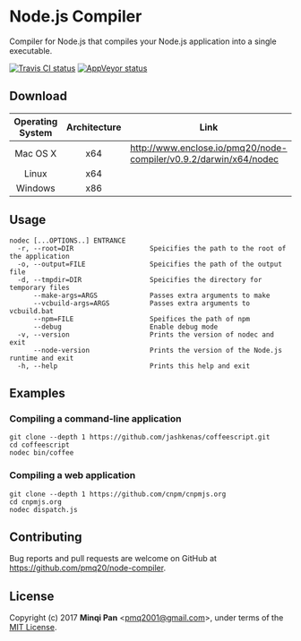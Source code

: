 # Node.js Compiler

Compiler for Node.js that compiles your Node.js application into a single executable.

[![Travis CI status](https://travis-ci.org/pmq20/node-compiler.svg?branch=master)](https://travis-ci.org/pmq20/node-compiler)
[![AppVeyor status](https://ci.appveyor.com/api/projects/status/gap9xne0rayjtynp/branch/master?svg=true)](https://ci.appveyor.com/project/pmq20/node-compiler/branch/master)

## Download

| Operating System | Architecture | Link                                                              |
|:----------------:|:------------:|-------------------------------------------------------------------|
|     Mac OS X     |      x64     | http://www.enclose.io/pmq20/node-compiler/v0.9.2/darwin/x64/nodec |
|       Linux      |      x64     |                                                                   |
|      Windows     |      x86     |                                                                   |

## Usage

    nodec [...OPTIONS..] ENTRANCE
      -r, --root=DIR                   Speicifies the path to the root of the application
      -o, --output=FILE                Speicifies the path of the output file
      -d, --tmpdir=DIR                 Speicifies the directory for temporary files
          --make-args=ARGS             Passes extra arguments to make
          --vcbuild-args=ARGS          Passes extra arguments to vcbuild.bat
          --npm=FILE                   Speifices the path of npm
          --debug                      Enable debug mode
      -v, --version                    Prints the version of nodec and exit
          --node-version               Prints the version of the Node.js runtime and exit
      -h, --help                       Prints this help and exit

## Examples

### Compiling a command-line application

    git clone --depth 1 https://github.com/jashkenas/coffeescript.git
    cd coffeescript
    nodec bin/coffee

### Compiling a web application

    git clone --depth 1 https://github.com/cnpm/cnpmjs.org
    cd cnpmjs.org
    nodec dispatch.js

## Contributing

Bug reports and pull requests are welcome on GitHub at https://github.com/pmq20/node-compiler.

## License

Copyright (c) 2017 **Minqi Pan** &lt;pmq2001@gmail.com&gt;, under terms of the [MIT License](http://opensource.org/licenses/MIT).
